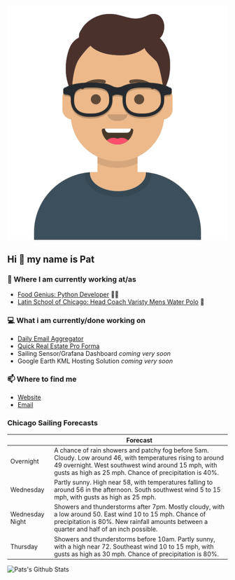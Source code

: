 [![Social banner for p-j-falconer](https://raw.githubusercontent.com/P-J-FALCONER/P-J-FALCONER/master/assets/avataaars.svg)](https://patfalconer.com/)
## Hi :wave: my name is Pat

### 💼 Where I am currently working at/as
- [Food Genius: Python Developer](https://getfoodgenius.com/) 🍔🐍
- [Latin School of Chicago: Head Coach Varisty Mens Water Polo](https://www.latinschool.org/) 🤽


### 💻 What i am currently/done working on
 - [Daily Email Aggregator](https://github.com/P-J-FALCONER/dott_daily_mail)
 - [Quick Real Estate Pro Forma](https://github.com/P-J-FALCONER/henry)
 - Sailing Sensor/Grafana Dashboard *coming very soon*
 - Google Earth KML Hosting Solution *coming very soon*

### 📫 Where to find me
 - [Website](https://patfalconer.com/)
 - [Email](mailto:patrick.j.falconer@gmail.com)


### Chicago Sailing Forecasts
|   | Forecast  |
|---|---|
| Overnight | A chance of rain showers and patchy fog before 5am. Cloudy. Low around 46, with temperatures rising to around 49 overnight. West southwest wind around 15 mph, with gusts as high as 25 mph. Chance of precipitation is 40%. |
| Wednesday | Partly sunny. High near 58, with temperatures falling to around 56 in the afternoon. South southwest wind 5 to 15 mph, with gusts as high as 25 mph. |
| Wednesday Night | Showers and thunderstorms after 7pm. Mostly cloudy, with a low around 50. East wind 10 to 15 mph. Chance of precipitation is 80%. New rainfall amounts between a quarter and half of an inch possible. |
| Thursday | Showers and thunderstorms before 10am. Partly sunny, with a high near 72. Southeast wind 10 to 15 mph, with gusts as high as 30 mph. Chance of precipitation is 80%. |

![Pats's Github Stats](https://github-readme-stats.vercel.app/api?username=p-j-falconer&show_icons=true&theme=radical)
